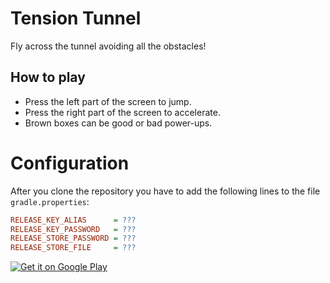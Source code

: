 Tension Tunnel
==============

Fly across the tunnel avoiding all the obstacles!

How to play
-----------

* Press the left part of the screen to jump.
* Press the right part of the screen to accelerate.
* Brown boxes can be good or bad power-ups.

# Configuration

After you clone the repository you have to add the following lines to the file `gradle.properties`:

```ini
RELEASE_KEY_ALIAS      = ???
RELEASE_KEY_PASSWORD   = ???
RELEASE_STORE_PASSWORD = ???
RELEASE_STORE_FILE     = ???
```

[![Get it on Google Play](https://developer.android.com/images/brand/en_generic_rgb_wo_60.png)](https://play.google.com/store/apps/details?id=com.mauriciotogneri.tensiontunnel)